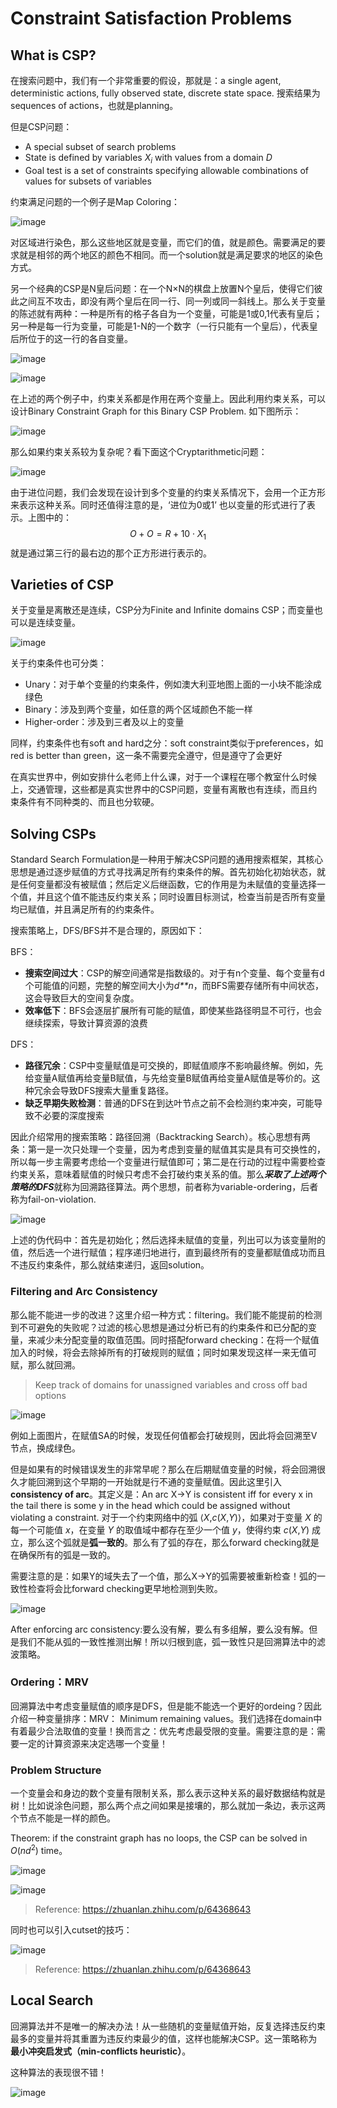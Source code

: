 # Constraint Satisfaction Problems

## What is CSP?

在搜索问题中，我们有一个非常重要的假设，那就是：a single agent, deterministic actions, fully observed state, discrete state space. 搜索结果为sequences of actions，也就是planning。

但是CSP问题：

- A special subset of search problems
- State is defined by variables $X_i$ with values from a domain $D$
- Goal test is a set of constraints specifying allowable combinations of values for subsets of variables

约束满足问题的一个例子是Map Coloring：

![image](img/22.png)

对区域进行染色，那么这些地区就是变量，而它们的值，就是颜色。需要满足的要求就是相邻的两个地区的颜色不相同。而一个solution就是满足要求的地区的染色方式。

另一个经典的CSP是N皇后问题：在一个N×N的棋盘上放置N个皇后，使得它们彼此之间互不攻击，即没有两个皇后在同一行、同一列或同一斜线上。那么关于变量的陈述就有两种：一种是所有的格子各自为一个变量，可能是1或0,1代表有皇后；另一种是每一行为变量，可能是1-N的一个数字（一行只能有一个皇后），代表皇后所位于的这一行的各自变量。

![image](img/23.png)

![image](img/24.png)

在上述的两个例子中，约束关系都是作用在两个变量上。因此利用约束关系，可以设计Binary Constraint Graph for this Binary CSP Problem. 如下图所示：

![image](img/25.png)

那么如果约束关系较为复杂呢？看下面这个Cryptarithmetic问题：

![image](img/26.png)

由于进位问题，我们会发现在设计到多个变量的约束关系情况下，会用一个正方形来表示这种关系。同时还值得注意的是，‘进位为0或1’ 也以变量的形式进行了表示。上图中的：
$$
O+O=R+10\cdot X_1
$$
就是通过第三行的最右边的那个正方形进行表示的。

## Varieties of CSP

关于变量是离散还是连续，CSP分为Finite and Infinite domains CSP；而变量也可以是连续变量。

![image](img/27.png)

关于约束条件也可分类：

- Unary：对于单个变量的约束条件，例如澳大利亚地图上面的一小块不能涂成绿色
- Binary：涉及到两个变量，如任意的两个区域颜色不能一样
- Higher-order：涉及到三者及以上的变量

同样，约束条件也有soft and hard之分：soft constraint类似于preferences，如red is better than green，这一条不需要完全遵守，但是遵守了会更好

在真实世界中，例如安排什么老师上什么课，对于一个课程在哪个教室什么时候上，交通管理，这些都是真实世界中的CSP问题，变量有离散也有连续，而且约束条件有不同种类的、而且也分软硬。

## Solving CSPs

Standard Search Formulation是一种用于解决CSP问题的通用搜索框架，其核心思想是通过逐步赋值的方式寻找满足所有约束条件的解。首先初始化初始状态，就是任何变量都没有被赋值；然后定义后继函数，它的作用是为未赋值的变量选择一个值，并且这个值不能违反约束关系；同时设置目标测试，检查当前是否所有变量均已赋值，并且满足所有的约束条件。

搜索策略上，DFS/BFS并不是合理的，原因如下：

BFS：

- **搜索空间过大**：CSP的解空间通常是指数级的。对于有n个变量、每个变量有d个可能值的问题，完整的解空间大小为*d**n*，而BFS需要存储所有中间状态，这会导致巨大的空间复杂度。
- **效率低下**：BFS会逐层扩展所有可能的赋值，即使某些路径明显不可行，也会继续探索，导致计算资源的浪费

DFS：

- **路径冗余**：CSP中变量赋值是可交换的，即赋值顺序不影响最终解。例如，先给变量A赋值再给变量B赋值，与先给变量B赋值再给变量A赋值是等价的。这种冗余会导致DFS搜索大量重复路径。
- **缺乏早期失败检测**：普通的DFS在到达叶节点之前不会检测约束冲突，可能导致不必要的深度搜索

因此介绍常用的搜索策略：路径回溯（Backtracking Search）。核心思想有两条：第一是一次只处理一个变量，因为考虑到变量的赋值其实是具有可交换性的，所以每一步主需要考虑给一个变量进行赋值即可；第二是在行动的过程中需要检查约束关系，意味着赋值的时候只考虑不会打破约束关系的值。那么***采取了上述两个策略的DFS***就称为回溯路径算法。两个思想，前者称为variable-ordering，后者称为fail-on-violation.

![image](img/28.png)

上述的伪代码中：首先是初始化；然后选择未赋值的变量，列出可以为该变量附的值，然后选一个进行赋值；程序递归地进行，直到最终所有的变量都赋值成功而且不违反约束条件，那么就结束递归，返回solution。

### Filtering and Arc Consistency

那么能不能进一步的改进？这里介绍一种方式：filtering。我们能不能提前的检测到不可避免的失败呢？过滤的核心思想是通过分析已有的约束条件和已分配的变量，来减少未分配变量的取值范围。同时搭配forward checking：在将一个赋值加入的时候，将会去除掉所有的打破规则的赋值；同时如果发现这样一来无值可赋，那么就回溯。

>  Keep track of domains for unassigned variables and cross off bad options



![image](img/29.png)



例如上面图片，在赋值SA的时候，发现任何值都会打破规则，因此将会回溯至V节点，换成绿色。

但是如果有的时候错误发生的非常早呢？那么在后期赋值变量的时候，将会回溯很久才能回溯到这个早期的一开始就是行不通的变量赋值。因此这里引入**consistency of arc**。其定义是：An arc X$\rightarrow$Y is consistent iff for every x in the tail there is some y in the head which  could be assigned without violating a constraint. 对于一个约束网络中的弧 ⟨*X*,*c*(*X*,*Y*)⟩，如果对于变量 *X* 的每一个可能值 *x*，在变量 *Y* 的取值域中都存在至少一个值 *y*，使得约束 *c*(*X*,*Y*) 成立，那么这个弧就是**弧一致的**。那么有了弧的存在，那么forward checking就是在确保所有的弧是一致的。

需要注意的是：如果Y的域失去了一个值，那么X$\rightarrow$Y的弧需要被重新检查！弧的一致性检查将会比forward checking更早地检测到失败。

![image](img/30.png)

 After enforcing arc  consistency:要么没有解，要么有多组解，要么没有解。但是我们不能从弧的一致性推测出解！所以归根到底，弧一致性只是回溯算法中的滤波策略。

### Ordering：MRV

回溯算法中考虑变量赋值的顺序是DFS，但是能不能选一个更好的ordeing？因此介绍一种变量排序：MRV： Minimum remaining values。我们选择在domain中有着最少合法取值的变量！换而言之：优先考虑最受限的变量。需要注意的是：需要一定的计算资源来决定选哪一个变量！

### Problem Structure

一个变量会和身边的数个变量有限制关系，那么表示这种关系的最好数据结构就是树！比如说涂色问题，那么两个点之间如果是接壤的，那么就加一条边，表示这两个节点不能是一样的颜色。

Theorem:  if the constraint graph has no loops, the CSP can be solved in $O(nd^2)$ time。

![image](img/31.png)

![image](img/33.png)

> Reference: https://zhuanlan.zhihu.com/p/64368643

同时也可以引入cutset的技巧：

![image](img/34.png)

> Reference: https://zhuanlan.zhihu.com/p/64368643

## Local Search

回溯算法并不是唯一的解决办法！从一些随机的变量赋值开始，反复选择违反约束最多的变量并将其重置为违反约束最少的值，这样也能解决CSP。这一策略称为**最小冲突启发式（min-conflicts heuristic）**。

这种算法的表现很不错！

![image](img/35.png)
